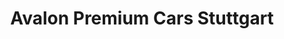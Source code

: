 ---
title: "Avalon Premium Cars Stuttgart"
url: /stuttgart/avalon-premium-cars-stuttgart/
shop: Autohaus
---